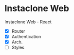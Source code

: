 # Instaclone Web

Instaclone Web - React

- [x] Router
- [x] Authentication
- [x] Arch.
- [ ] Styles

